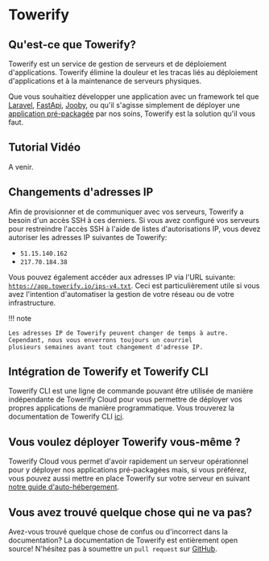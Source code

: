# Towerify

## Qu'est-ce que Towerify?

Towerify est un service de gestion de serveurs et de déploiement d'applications. Towerify élimine la douleur et les
tracas liés au déploiement d'applications et à la maintenance de serveurs physiques.

Que vous souhaitiez développer une application avec un framework tel que [Laravel](https://laravel.com/),
[FastApi](https://fastapi.tiangolo.com/), [Jooby](https://jooby.io/), ou qu'il s'agisse simplement de déployer une
[application pré-packagée](/cloud/catalog) par nos soins, Towerify est la solution qu'il vous faut.

## Tutorial Vidéo

A venir.

## Changements d'adresses IP

Afin de provisionner et de communiquer avec vos serveurs, Towerify a besoin d'un accès SSH à ces derniers. Si vous avez
configuré vos serveurs pour restreindre l'accès SSH à l'aide de listes d'autorisations IP, vous devez autoriser les
adresses IP suivantes de Towerify:

- `51.15.140.162`
- `217.70.184.38`

Vous pouvez également accéder aux adresses IP via l'URL
suivante: [`https://app.towerify.io/ips-v4.txt`](https://app.towerify.io/ips-v4.txt). Ceci est particulièrement utile si
vous avez l'intention d'automatiser la gestion de votre réseau ou de votre infrastructure.

!!! note

    Les adresses IP de Towerify peuvent changer de temps à autre. Cependant, nous vous enverrons toujours un courriel 
    plusieurs semaines avant tout changement d'adresse IP.

## Intégration de Towerify et Towerify CLI

Towerify CLI est une ligne de commande pouvant être utilisée de manière indépendante de Towerify Cloud pour vous
permettre de déployer vos propres applications de manière programmatique. Vous trouverez la documentation de Towerify
CLI [ici](/cli/getting-started/).

## Vous voulez déployer Towerify vous-même ?

Towerify Cloud vous permet d'avoir rapidement un serveur opérationnel pour y déployer nos applications pré-packagées
mais, si vous préférez, vous pouvez aussi mettre en place Towerify sur votre serveur en suivant 
[notre guide d'auto-hébergement](self-hosting.md).

## Vous avez trouvé quelque chose qui ne va pas?

Avez-vous trouvé quelque chose de confus ou d'incorrect dans la documentation? La documentation de Towerify est
entièrement open source! N'hésitez pas à soumettre un `pull request`
sur [GitHub](https://github.com/computablefacts/towerify-docs/tree/develop).